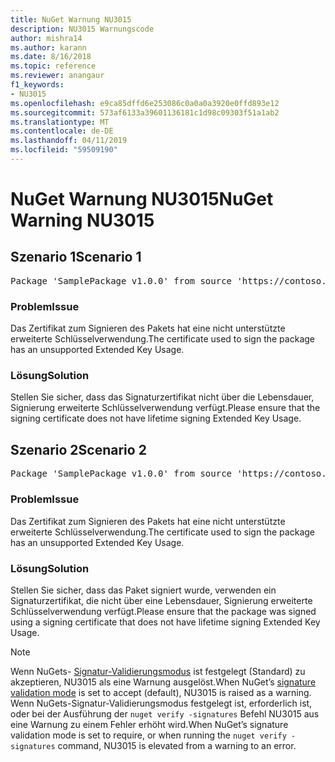 ```yaml
---
title: NuGet Warnung NU3015
description: NU3015 Warnungscode
author: mishra14
ms.author: karann
ms.date: 8/16/2018
ms.topic: reference
ms.reviewer: anangaur
f1_keywords:
- NU3015
ms.openlocfilehash: e9ca85dffd6e253086c0a0a0a3920e0ffd893e12
ms.sourcegitcommit: 573af6133a39601136181c1d98c09303f51a1ab2
ms.translationtype: MT
ms.contentlocale: de-DE
ms.lasthandoff: 04/11/2019
ms.locfileid: "59509190"
---
```

# <a name="nuget-warning-nu3015"></a><span data-ttu-id="da670-103">NuGet Warnung NU3015</span><span class="sxs-lookup"><span data-stu-id="da670-103">NuGet Warning NU3015</span></span>

## <a name="scenario-1"></a><span data-ttu-id="da670-104">Szenario 1</span><span class="sxs-lookup"><span data-stu-id="da670-104">Scenario 1</span></span>

<pre>Package 'SamplePackage v1.0.0' from source 'https://contoso.com/index.json': The lifetime signing EKU in the primary signature's certificate is not supported.</pre>

### <a name="issue"></a><span data-ttu-id="da670-105">Problem</span><span class="sxs-lookup"><span data-stu-id="da670-105">Issue</span></span>

<span data-ttu-id="da670-106">Das Zertifikat zum Signieren des Pakets hat eine nicht unterstützte erweiterte Schlüsselverwendung.</span><span class="sxs-lookup"><span data-stu-id="da670-106">The certificate used to sign the package has an unsupported Extended Key Usage.</span></span>


### <a name="solution"></a><span data-ttu-id="da670-107">Lösung</span><span class="sxs-lookup"><span data-stu-id="da670-107">Solution</span></span>

<span data-ttu-id="da670-108">Stellen Sie sicher, dass das Signaturzertifikat nicht über die Lebensdauer, Signierung erweiterte Schlüsselverwendung verfügt.</span><span class="sxs-lookup"><span data-stu-id="da670-108">Please ensure that the signing certificate does not have lifetime signing Extended Key Usage.</span></span>



## <a name="scenario-2"></a><span data-ttu-id="da670-109">Szenario 2</span><span class="sxs-lookup"><span data-stu-id="da670-109">Scenario 2</span></span>

<pre>Package 'SamplePackage v1.0.0' from source 'https://contoso.com/index.json': The lifetime signing EKU in the signing certificate is not supported.</pre>

### <a name="issue"></a><span data-ttu-id="da670-110">Problem</span><span class="sxs-lookup"><span data-stu-id="da670-110">Issue</span></span>

<span data-ttu-id="da670-111">Das Zertifikat zum Signieren des Pakets hat eine nicht unterstützte erweiterte Schlüsselverwendung.</span><span class="sxs-lookup"><span data-stu-id="da670-111">The certificate used to sign the package has an unsupported Extended Key Usage.</span></span>


### <a name="solution"></a><span data-ttu-id="da670-112">Lösung</span><span class="sxs-lookup"><span data-stu-id="da670-112">Solution</span></span>

<span data-ttu-id="da670-113">Stellen Sie sicher, dass das Paket signiert wurde, verwenden ein Signaturzertifikat, die nicht über eine Lebensdauer, Signierung erweiterte Schlüsselverwendung verfügt.</span><span class="sxs-lookup"><span data-stu-id="da670-113">Please ensure that the package was signed using a signing certificate that does not have lifetime signing Extended Key Usage.</span></span>


> [!Note]
> <span data-ttu-id="da670-114">Wenn NuGets- [Signatur-Validierungsmodus](https://docs.microsoft.com/en-us/nuget/consume-packages/installing-signed-packages#configure-package-signature-requirements) ist festgelegt (Standard) zu akzeptieren, NU3015 als eine Warnung ausgelöst.</span><span class="sxs-lookup"><span data-stu-id="da670-114">When NuGet’s [signature validation mode](https://docs.microsoft.com/en-us/nuget/consume-packages/installing-signed-packages#configure-package-signature-requirements) is set to accept (default), NU3015 is raised as a warning.</span></span> <span data-ttu-id="da670-115">Wenn NuGets-Signatur-Validierungsmodus festgelegt ist, erforderlich ist, oder bei der Ausführung der `nuget verify -signatures` Befehl NU3015 aus eine Warnung zu einem Fehler erhöht wird.</span><span class="sxs-lookup"><span data-stu-id="da670-115">When NuGet’s signature validation mode is set to require, or when running the `nuget verify -signatures` command, NU3015 is elevated from a warning to an error.</span></span> 